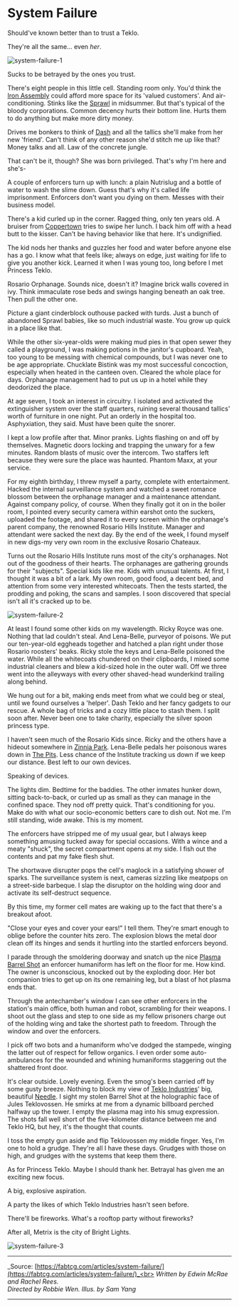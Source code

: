 # System Failure

Should've known better than to trust a Teklo.

They're all the same... even _her_.

<img src="https://d2hl7maqck52px.cloudfront.net/main-story/12-bright-lights/system-failure-1.webp" alt="system-failure-1" class="center" />

Sucks to be betrayed by the ones you trust.

There's eight people in this little cell. Standing room only. You'd think the [Iron Assembly](../../world-of-rathe/metrix/a-better-tomorrow.md#iron-assembly) could afford more space for its 'valued customers'. And air-conditioning. Stinks like the [Sprawl](../../world-of-rathe/metrix/a-sprawling-metropolis.md#the-sprawl) in midsummer. But that's typical of the bloody corporations. Common decency hurts their bottom line. Hurts them to do anything but make more dirty money.

Drives me bonkers to think of [Dash](../../heroes-of-rathe/dash-about.md) and all the tallics she'll make from her new 'friend'. Can't think of any other reason she'd stitch me up like that? Money talks and all. Law of the concrete jungle.

That can't be it, though? She was born privileged. That's why I'm here and she's-

A couple of enforcers turn up with lunch: a plain Nutrislug and a bottle of water to wash the slime down. Guess that's why it's called life imprisonment. Enforcers don't want you dying on them. Messes with their business model.

There's a kid curled up in the corner. Ragged thing, only ten years old. A bruiser from [Coppertown](../../world-of-rathe/metrix/a-sprawling-metropolis.md#coppertown) tries to swipe her lunch. I back him off with a head butt to the kisser. Can't be having behavior like that here. It's undignified.

The kid nods her thanks and guzzles her food and water before anyone else has a go. I know what that feels like; always on edge, just waiting for life to give you another kick. Learned it when I was young too, long before I met Princess Teklo.

Rosario Orphanage. Sounds nice, doesn't it? Imagine brick walls covered in ivy. Think immaculate rose beds and swings hanging beneath an oak tree. Then pull the other one.

Picture a giant cinderblock outhouse packed with turds. Just a bunch of abandoned Sprawl babies, like so much industrial waste. You grow up quick in a place like that.

While the other six-year-olds were making mud pies in that open sewer they called a playground, I was making potions in the janitor's cupboard. Yeah, too young to be messing with chemical compounds, but I was never one to be age appropriate. Chucklate Bistink was my most successful concoction, especially when heated in the canteen oven. Cleared the whole place for days. Orphanage management had to put us up in a hotel while they deodorized the place.

At age seven, I took an interest in circuitry. I isolated and activated the extinguisher system over the staff quarters, ruining several thousand tallics' worth of furniture in one night. Put an orderly in the hospital too. Asphyxiation, they said. Must have been quite the snorer.

I kept a low profile after that. Minor pranks. Lights flashing on and off by themselves. Magnetic doors locking and trapping the unwary for a few minutes. Random blasts of music over the intercom. Two staffers left because they were sure the place was haunted. Phantom Maxx, at your service.

For my eighth birthday, I threw myself a party, complete with entertainment. Hacked the internal surveillance system and watched a sweet romance blossom between the orphanage manager and a maintenance attendant. Against company policy, of course. When they finally got it on in the boiler room, I pointed every security camera within earshot onto the suckers, uploaded the footage, and shared it to every screen within the orphanage's parent company, the renowned Rosario Hills Institute. Manager and attendant were sacked the next day. By the end of the week, I found myself in new digs-my very own room in the exclusive Rosario Chateaux.

Turns out the Rosario Hills Institute runs most of the city's orphanages. Not out of the goodness of their hearts. The orphanages are gathering grounds for their "subjects". Special kids like me. Kids with unusual talents. At first, I thought it was a bit of a lark. My own room, good food, a decent bed, and attention from some very interested whitecoats. Then the tests started, the prodding and poking, the scans and samples. I soon discovered that special isn't all it's cracked up to be.

<img src="https://d2hl7maqck52px.cloudfront.net/main-story/12-bright-lights/system-failure-2.webp" alt="system-failure-2" class="center" />

At least I found some other kids on my wavelength. Ricky Royce was one. Nothing that lad couldn't steal. And Lena-Belle, purveyor of poisons. We put our ten-year-old eggheads together and hatched a plan right under those Rosario roosters' beaks. Ricky stole the keys and Lena-Belle poisoned the water. While all the whitecoats chundered on their clipboards, I mixed some industrial cleaners and blew a kid-sized hole in the outer wall. Off we three went into the alleyways with every other shaved-head wunderkind trailing along behind.

We hung out for a bit, making ends meet from what we could beg or steal, until we found ourselves a 'helper'. Dash Teklo and her fancy gadgets to our rescue. A whole bag of tricks and a cozy little place to stash them. I split soon after. Never been one to take charity, especially the silver spoon princess type.

I haven't seen much of the Rosario Kids since. Ricky and the others have a hideout somewhere in [Zinnia Park](../../world-of-rathe/metrix/a-sprawling-metropolis.md#zinnia-park). Lena-Belle pedals her poisonous wares down in [The Pits](../../world-of-rathe/pits/pits.md). Less chance of the Institute tracking us down if we keep our distance. Best left to our own devices.

Speaking of devices.

The lights dim. Bedtime for the baddies. The other inmates hunker down, sitting back-to-back, or curled up as small as they can manage in the confined space. They nod off pretty quick. That's conditioning for you. Make do with what our socio-economic betters care to dish out. Not me. I'm still standing, wide awake. This is my moment.

The enforcers have stripped me of my usual gear, but I always keep something amusing tucked away for special occasions. With a wince and a meaty "shuck", the secret compartment opens at my side. I fish out the contents and pat my fake flesh shut.

The shortwave disrupter pops the cell's maglock in a satisfying shower of sparks. The surveillance system is next, cameras sizzling like meatpops on a street-side barbeque. I slap the disruptor on the holding wing door and activate its self-destruct sequence.

By this time, my former cell mates are waking up to the fact that there's a breakout afoot.

"Close your eyes and cover your ears!" I tell them. They're smart enough to oblige before the counter hits zero. The explosion blows the metal door clean off its hinges and sends it hurtling into the startled enforcers beyond.

I parade through the smoldering doorway and snatch up the nice [Plasma Barrel Shot](../../digital-tiles/crucible-of-war/crucible-of-war.md#plasma-barrel-shot) an enforcer humaniform has left on the floor for me. How kind. The owner is unconscious, knocked out by the exploding door. Her bot companion tries to get up on its one remaining leg, but a blast of hot plasma ends that.

Through the antechamber's window I can see other enforcers in the station's main office, both human and robot, scrambling for their weapons. I shoot out the glass and step to one side as my fellow prisoners charge out of the holding wing and take the shortest path to freedom. Through the window and over the enforcers.

I pick off two bots and a humaniform who've dodged the stampede, winging the latter out of respect for fellow organics. I even order some auto-ambulances for the wounded and whining humaniforms staggering out the shattered front door.

It's clear outside. Lovely evening. Even the smog's been carried off by some gusty breeze. Nothing to block my view of [Teklo Industries](../../world-of-rathe/metrix/a-better-tomorrow.md#teklo-industries)' big, beautiful [Needle](../../world-of-rathe/metrix/a-sprawling-metropolis.md#the-needle). I sight my stolen Barrel Shot at the holographic face of Jules Teklovossen. He smirks at me from a dynamic billboard perched halfway up the tower. I empty the plasma mag into his smug expression. The shots fall well short of the five-kilometer distance between me and Teklo HQ, but hey, it's the thought that counts.

I toss the empty gun aside and flip Teklovossen my middle finger. Yes, I'm one to hold a grudge. They're all I have these days. Grudges with those on high, and grudges with the systems that keep them there.

As for Princess Teklo. Maybe I should thank her. Betrayal has given me an exciting new focus.

A big, explosive aspiration.

A party the likes of which Teklo Industries hasn't seen before.

There'll be fireworks. What's a rooftop party without fireworks?

After all, Metrix is the city of Bright Lights.

<img src="https://d2hl7maqck52px.cloudfront.net/main-story/12-bright-lights/system-failure-3.webp" alt="system-failure-3" class="center" />

---

_Source: [https://fabtcg.com/articles/system-failure/](https://fabtcg.com/articles/system-failure/)_<br>
_Written by Edwin McRae and Rachel Rees._<br>
_Directed by Robbie Wen. Illus. by Sam Yang_

---
